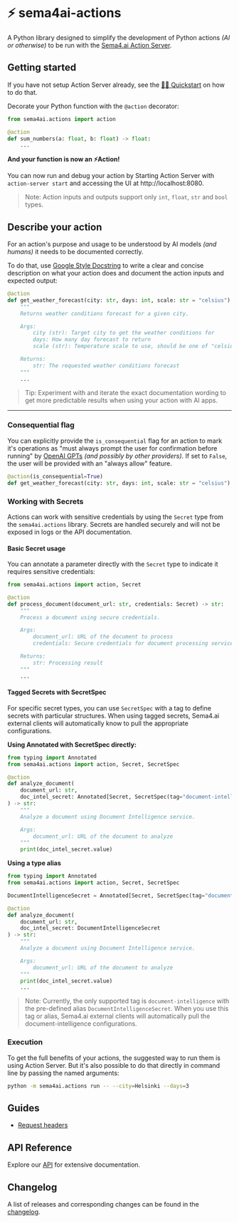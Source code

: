 # ⚡️ sema4ai-actions

A Python library designed to simplify the development of Python actions _(AI or otherwise)_ to be run with the [Sema4.ai Action Server](https://github.com/sema4ai/actions#readme).

## Getting started

If you have not setup Action Server already, see the [🏃‍♂️ Quickstart](https://github.com/sema4ai/actions#quickstart) on how to do that.

Decorate your Python function with the `@action` decorator:

```py
from sema4ai.actions import action

@action
def sum_numbers(a: float, b: float) -> float:
    ...
```

**And your function is now an ⚡️Action!**

You can now run and debug your action by Starting Action Server with `action-server start` and accessing the UI at http://localhost:8080.

> Note: Action inputs and outputs support only `int`, `float`, `str` and `bool` types.

## Describe your action

For an action's purpose and usage to be understood by AI models _(and humans)_ it needs to be documented correctly.

To do that, use [Google Style Docstring](https://google.github.io/styleguide/pyguide.html#38-comments-and-docstrings) to write a clear and concise description on what your action does and document the action inputs and expected output:

```py
@action
def get_weather_forecast(city: str, days: int, scale: str = "celsius") -> str:
    """
    Returns weather conditions forecast for a given city.

    Args:
        city (str): Target city to get the weather conditions for
        days: How many day forecast to return
        scale (str): Temperature scale to use, should be one of "celsius" or "fahrenheit"

    Returns:
        str: The requested weather conditions forecast
    """
    ...
```

> Tip: Experiment with and iterate the exact documentation wording to get more predictable results when using your action with AI apps.

---

### Consequential flag

You can explicitly provide the `is_consequential` flag for an action to mark it's operations as "must always prompt the user for confirmation before running" by [OpenAI GPTs](https://platform.openai.com/docs/actions) _(and possibly by other providers)_. If set to `False`, the user will be provided with an "always allow" feature.

```py
@action(is_consequential=True)
def get_weather_forecast(city: str, days: int, scale: str = "celsius") -> str:
```

### Working with Secrets

Actions can work with sensitive credentials by using the `Secret` type from the `sema4ai.actions` library. Secrets are handled securely and will not be exposed in logs or the API documentation.

#### Basic Secret usage

You can annotate a parameter directly with the `Secret` type to indicate it requires sensitive credentials:

```py
from sema4ai.actions import action, Secret

@action
def process_document(document_url: str, credentials: Secret) -> str:
    """
    Process a document using secure credentials.

    Args:
        document_url: URL of the document to process
        credentials: Secure credentials for document processing service

    Returns:
        str: Processing result
    """
    ...
```

#### Tagged Secrets with SecretSpec

For specific secret types, you can use `SecretSpec` with a tag to define secrets with particular structures. When using tagged secrets, Sema4.ai external clients will automatically know to pull the appropriate configurations.

**Using Annotated with SecretSpec directly:**

```py
from typing import Annotated
from sema4ai.actions import action, Secret, SecretSpec

@action
def analyze_document(
    document_url: str,
    doc_intel_secret: Annotated[Secret, SecretSpec(tag="document-intelligence")]
) -> str:
    """
    Analyze a document using Document Intelligence service.

    Args:
        document_url: URL of the document to analyze
    """
    print(doc_intel_secret.value)
```

**Using a type alias**

```py
from typing import Annotated
from sema4ai.actions import action, Secret, SecretSpec

DocumentIntelligenceSecret = Annotated[Secret, SecretSpec(tag="document-intelligence")]

@action
def analyze_document(
    document_url: str,
    doc_intel_secret: DocumentIntelligenceSecret
) -> str:
    """
    Analyze a document using Document Intelligence service.

    Args:
        document_url: URL of the document to analyze
    """
    print(doc_intel_secret.value)
    ...
```

> Note: Currently, the only supported tag is `document-intelligence` with the pre-defined alias `DocumentIntelligenceSecret`. When you use this tag or alias, Sema4.ai external clients will automatically pull the document-intelligence configurations.

### Execution

To get the full benefits of your actions, the suggested way to run them is using Action Server. But it's also possible to do that directly in command line by passing the named arguments:

```sh
python -m sema4ai.actions run -- --city=Helsinki --days=3
```

## Guides

- [Request headers](https://github.com/sema4ai/actions/blob/master/actions/docs/guides/00-request.md)

## API Reference

Explore our [API](https://github.com/sema4ai/actions/blob/master/actions/docs/api/README.md) for extensive documentation.

## Changelog

A list of releases and corresponding changes can be found in the [changelog](https://github.com/sema4ai/actions/blob/master/actions/docs/CHANGELOG.md).
